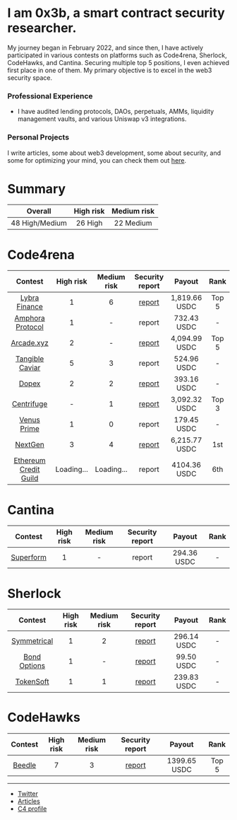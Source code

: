 # I am 0x3b, a smart contract security researcher.

My journey began in February 2022, and since then, I have actively participated in various contests on platforms such as Code4rena, Sherlock, CodeHawks, and Cantina. Securing multiple top 5 positions, I even achieved first place in one of them. My primary objective is to excel in the web3 security space.

### Professional Experience
- I have audited lending protocols, DAOs, perpetuals, AMMs, liquidity management vaults, and various Uniswap v3 integrations.

### Personal Projects
I write articles, some about web3 development, some about security, and some for optimizing your mind, you can check them out [here](https://code4rena.com/@0x3b).

# Summary

| Overall | High risk |  Medium risk |
|:--:|:--:|:--:|
| 48 High/Medium | 26 High | 22 Medium | 


# Code4rena 

| Contest | High risk | Medium risk | Security report  | Payout  | Rank |
|:--:|:--:|:--:|:--:|:--:|:--:|
| [Lybra Finance](https://code4rena.com/contests/2023-06-lybra-finance#top) | 1 | 6 | [report](https://github.com/0x3b33/portfolio/blob/master/c4/2023-06-lybra/report.md) | 1,819.66 USDC | Top 5 |
| [Amphora Protocol](https://code4rena.com/contests/2023-07-amphora-protocol#top) | 1 | - | report | 732.43 USDC| - |
| [Arcade.xyz](https://code4rena.com/contests/2023-07-arcadexyz#top) | 2 | - | [report](https://github.com/0x3b33/portfolio/blob/master/c4/2023-07-arcade/report.md)| 4,094.99 USDC |  Top 5 |
| [Tangible Caviar](https://code4rena.com/contests/2023-08-tangible-caviar#top) | 5 | 3 | report | 524.96 USDC | - |
| [Dopex](https://code4rena.com/contests/2023-08-dopex#top) | 2 | 2 | [report](https://github.com/0x3b33/portfolio/blob/master/c4/2023-08-dopex/report.md) | 393.16 USDC| - |
| [Centrifuge](https://code4rena.com/contests/2023-09-centrifuge#top) | - | 1 | [report](https://github.com/0x3b33/portfolio/blob/master/c4/2023-09-centrifuge/report.md) | 3,092.32 USDC |  Top 3 |
| [Venus Prime](https://code4rena.com/contests/2023-09-venus-prime#top) | 1 | 0 | report | 179.45 USDC | - |
| [NextGen](https://code4rena.com/audits/2023-10-nextgen#top) | 3 | 4 | [report](https://github.com/0x3b33/portfolio/blob/master/c4/2023-10-nextgen/report.md) | 6,215.77 USDC | 1st |
| [Ethereum Credit Guild](https://code4rena.com/audits/2023-12-ethereum-credit-guild#top) | Loading... | Loading... | report | 4104.36 USDC | 6th |

# Cantina

| Contest | High risk | Medium risk | Security report | Payout | Rank |
|:--:|:--:|:--:|:--:|:--:|:--:|
| [Superform](https://cantina.xyz/competitions/2cd0b038-3e32-4db6-b488-0f85b6f0e49f) | 1 | - | report | 294.36 USDC | - |


# Sherlock

| Contest | High risk | Medium risk | Security report | Payout | Rank |
|:--:|:--:|:--:|:--:|:--:|:--:|
| [Symmetrical](https://audits.sherlock.xyz/contests/85)| 1 | 2 | [report](https://github.com/0x3b33/portfolio/tree/master/sherlock/2023-06-symmetrical/report.md) | 296.14 USDC | - |
| [Bond Options](https://audits.sherlock.xyz/contests/99) | 1 | - | [report](https://github.com/0x3b33/portfolio/blob/master/sherlock/2023-06-bond/report.md) | 99.50 USDC | - |
| [TokenSoft](https://audits.sherlock.xyz/contests/100) | 1 | 1 | [report](https://github.com/0x3b33/portfolio/tree/master/sherlock/2023-06-tokensoft/report.md) | 239.83 USDC | - |

# CodeHawks

| Contest | High risk | Medium risk | Security report | Payout | Rank |
|:--:|:--:|:--:|:--:|:--:|:--:|
| [Beedle](https://www.codehawks.com/contests/clkbo1fa20009jr08nyyf9wbx) | 7 | 3 | [report](https://github.com/0x3b33/portfolio/blob/master/codeHawks/2023-07-beedles/report.md) | 1399.65 USDC | Top 5 |

---

- [Twitter](https://twitter.com/0x3b338)
- [Articles](https://mirror.xyz/0x3b338e782859aE11c0B15694bc482a9aFa4A5809)
- [C4 profile](https://code4rena.com/@0x3b)
